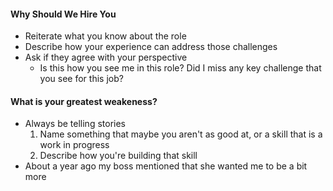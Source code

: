 #### Why Should We Hire You
- Reiterate what you know about the role
- Describe how your experience can address those challenges
- Ask if they agree with your perspective
	- Is this how you see me in this role? Did I miss any key challenge that you see for this job?
#### What is your greatest weakeness?
- Always be telling stories
	1. Name something that maybe you aren't as good at, or a skill that is a work in progress
	2. Describe how you're building that skill
- About a year ago my boss mentioned that she wanted me to be a bit more 
<!--stackedit_data:
eyJoaXN0b3J5IjpbLTE2Mzk0NDI3MzhdfQ==
-->